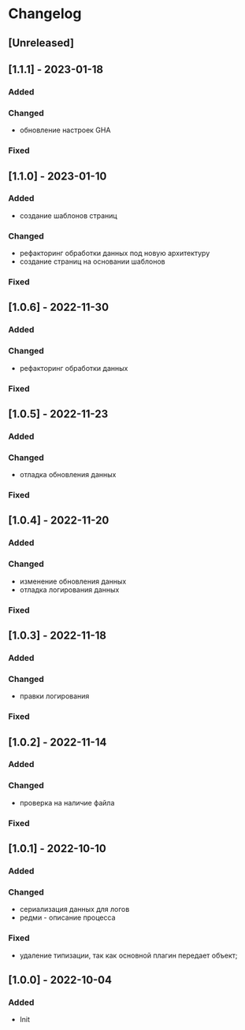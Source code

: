 # Changelog

## [Unreleased]

## [1.1.1] - 2023-01-18

### Added

### Changed
- обновление настроек GHA

### Fixed

## [1.1.0] - 2023-01-10

### Added
- создание шаблонов страниц

### Changed
- рефакторинг обработки данных под новую архитектуру
- создание страниц на основании шаблонов

### Fixed

## [1.0.6] - 2022-11-30

### Added

### Changed
- рефакторинг обработки данных

### Fixed

## [1.0.5] - 2022-11-23

### Added

### Changed
- отладка обновления данных

### Fixed

## [1.0.4] - 2022-11-20

### Added

### Changed

- изменение обновления данных
- отладка логирования данных

### Fixed

## [1.0.3] - 2022-11-18

### Added

### Changed

-  правки логирования

### Fixed

## [1.0.2] - 2022-11-14

### Added

### Changed

-  проверка на наличие файла

### Fixed


## [1.0.1] - 2022-10-10

### Added

### Changed

-  сериализация данных для логов
-  редми - описание процесса

### Fixed

- удаление типизации, так как основной плагин передает объект;

## [1.0.0] - 2022-10-04

### Added

- Init


